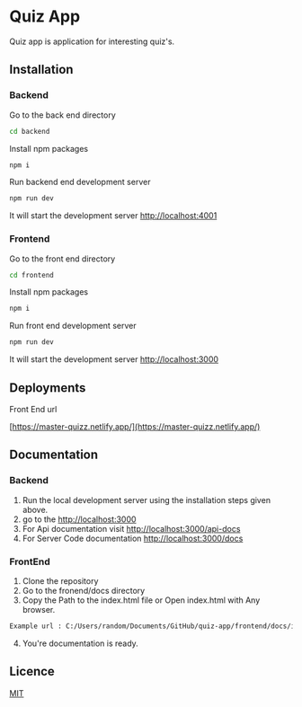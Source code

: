 # Quiz App

Quiz app is application for interesting quiz's.

## Installation

### Backend

Go to the back end directory

```bash
cd backend
```
Install npm packages

```bash
npm i
```
Run backend end development server

```bash
npm run dev
```

It will start the development server [http://localhost:4001](http://localhost:4001)

### Frontend

Go to the front end directory

```bash
cd frontend
```
Install npm packages

```bash
npm i
```
Run front end development server

```bash
npm run dev
```

It will start the development server [http://localhost:3000](http://localhost:3000)

## Deployments

Front End url

[https://master-quizz.netlify.app/](https://master-quizz.netlify.app/)

## Documentation

### Backend

1. Run the local development server using the installation steps given above.
2. go to the [http://localhost:3000](http://localhost:3000)
3. For Api documentation visit [http://localhost:3000/api-docs](http://localhost:4001/api-docs/)
4. For Server Code documentation  [http://localhost:3000/docs](http://localhost:4001/docs)

### FrontEnd
1. Clone the repository
2. Go to the fronend/docs directory 
3. Copy the Path to the index.html file or Open index.html with Any browser.
```bash
Example url : C:/Users/random/Documents/GitHub/quiz-app/frontend/docs/index.html
```
4. You're documentation is ready. 


## Licence

[MIT](https://choosealicense.com/licenses/mit/)